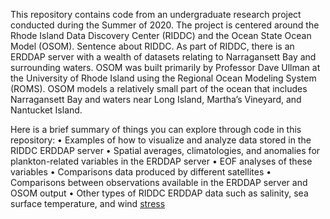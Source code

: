 This repository contains code from an undergraduate research project conducted during the Summer of 2020. The project is centered around the Rhode Island Data Discovery Center (RIDDC) and the Ocean State Ocean Model (OSOM). Sentence about RIDDC. As part of RIDDC, there is an ERDDAP server with a wealth of datasets relating to Narragansett Bay and surrounding waters. OSOM was built primarily by Professor Dave Ullman at the University of Rhode Island using the Regional Ocean Modeling System (ROMS). OSOM models a relatively small part of the ocean that includes Narragansett Bay and waters near Long Island, Martha’s Vineyard, and Nantucket Island.

Here is a brief summary of things you can explore through code in this repository:
•	Examples of how to visualize and analyze data stored in the RIDDC ERDDAP server
•	Spatial averages, climatologies, and anomalies for plankton-related variables in the ERDDAP server
•	EOF analyses of these variables
•	Comparisons data produced by different satellites
•	Comparisons between observations available in the ERDDAP server and OSOM output
•	Other types of RIDDC ERDDAP data such as salinity, sea surface temperature, and wind [stress](https://www.wikipedia.org)
